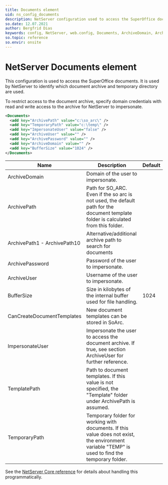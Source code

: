 ```yaml
---
title: Documents element
uid: ns_config_documents
description: NetServer configuration used to access the SuperOffice documents.
so.date: 12.07.2021
author: Bergfrid Dias
keywords: config, NetServer, web.config, Documents, ArchiveDomain, ArchivePath, ArchivePassword, ArchiveUser, BufferSize, CanCreateDocumentTemplates, ImpersonateUser, TemplatePath, TemporaryPath, SO_ARC
so.topic: reference
so.envir: onsite
---
```


# NetServer Documents element

This configuration is used to access the SuperOffice documents. It is used by NetServer to identify which document archive and temporary directory are used.

To restrict access to the document archive, specify domain credentials with read and write access to the archive for NetServer to impersonate.

```XML
<Documents>
  <add key="ArchivePath" value="c:\so_arc\" />
  <add key="TemporaryPath" value="c:\temp\" />
  <add key="ImpersonateUser" value="false" />
  <add key="ArchiveUser" value="" />
  <add key="ArchivePassword" value="" />
  <add key="ArchiveDomain" value="" />
  <add key="BufferSize" value="1024" />
</Documents>
```

| Name | Description | Default |
|---|---|---|
| ArchiveDomain | Domain of the user to impersonate. | |
| ArchivePath | Path for SO_ARC. Even if the so arc is not used, the default path for the document template folder is calculated from this folder. | |
| ArchivePath1 - ArchivePath10 | Alternative/additional archive path to search for documents | |
| ArchivePassword | Password of the user to impersonate. | |
| ArchiveUser | Username of the user to impersonate. | |
| BufferSize | Size in kilobytes of the internal buffer used for file handling. | 1024 |
| CanCreateDocumentTemplates | New document templates can be stored in SoArc. | |
| ImpersonateUser | Impersonate the user to access the document archive. If true, see section ArchiveUser for further reference. | |
| TemplatePath | Path to document templates. If this value is not specified, the "Template" folder under ArchivePath is assumed. | |
| TemporaryPath | Temporary folder for working with documents. If this value does not exist, the environment variable "TEMP" is used to find the temporary folder. | |

See the [NetServer Core reference][1] for details about handling this programmatically.

<!-- Referenced links -->
[1]: <xref:SuperOffice.Configuration.ConfigFile.Documents>

